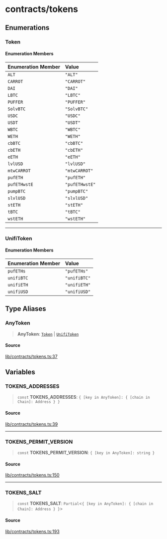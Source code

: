 # contracts/tokens

## Enumerations

### Token

#### Enumeration Members

| Enumeration Member | Value |
| :------ | :------ |
| `ALT` | `"ALT"` |
| `CARROT` | `"CARROT"` |
| `DAI` | `"DAI"` |
| `LBTC` | `"LBTC"` |
| `PUFFER` | `"PUFFER"` |
| `SolvBTC` | `"SolvBTC"` |
| `USDC` | `"USDC"` |
| `USDT` | `"USDT"` |
| `WBTC` | `"WBTC"` |
| `WETH` | `"WETH"` |
| `cbBTC` | `"cbBTC"` |
| `cbETH` | `"cbETH"` |
| `eETH` | `"eETH"` |
| `lvlUSD` | `"lvlUSD"` |
| `mtwCARROT` | `"mtwCARROT"` |
| `pufETH` | `"pufETH"` |
| `pufETHwstE` | `"pufETHwstE"` |
| `pumpBTC` | `"pumpBTC"` |
| `slvlUSD` | `"slvlUSD"` |
| `stETH` | `"stETH"` |
| `tBTC` | `"tBTC"` |
| `wstETH` | `"wstETH"` |

***

### UnifiToken

#### Enumeration Members

| Enumeration Member | Value |
| :------ | :------ |
| `pufETHs` | `"pufETHs"` |
| `unifiBTC` | `"unifiBTC"` |
| `unifiETH` | `"unifiETH"` |
| `unifiUSD` | `"unifiUSD"` |

## Type Aliases

### AnyToken

> **AnyToken**: [`Token`](tokens.md#token) \| [`UnifiToken`](tokens.md#unifitoken)

#### Source

[lib/contracts/tokens.ts:37](https://github.com/PufferFinance/puffer-sdk/blob/280808932462fb6a8d0ebdae8d9ce172e8ad9259/lib/contracts/tokens.ts#L37)

## Variables

### TOKENS\_ADDRESSES

> `const` **TOKENS\_ADDRESSES**: `{ [key in AnyToken]: { [chain in Chain]: Address } }`

#### Source

[lib/contracts/tokens.ts:39](https://github.com/PufferFinance/puffer-sdk/blob/280808932462fb6a8d0ebdae8d9ce172e8ad9259/lib/contracts/tokens.ts#L39)

***

### TOKENS\_PERMIT\_VERSION

> `const` **TOKENS\_PERMIT\_VERSION**: `{ [key in AnyToken]: string }`

#### Source

[lib/contracts/tokens.ts:150](https://github.com/PufferFinance/puffer-sdk/blob/280808932462fb6a8d0ebdae8d9ce172e8ad9259/lib/contracts/tokens.ts#L150)

***

### TOKENS\_SALT

> `const` **TOKENS\_SALT**: `Partial`\<`{ [key in AnyToken]: { [chain in Chain]: Address } }`\>

#### Source

[lib/contracts/tokens.ts:193](https://github.com/PufferFinance/puffer-sdk/blob/280808932462fb6a8d0ebdae8d9ce172e8ad9259/lib/contracts/tokens.ts#L193)
